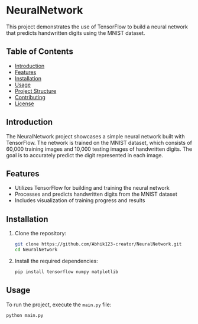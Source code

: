 # NeuralNetwork

This project demonstrates the use of TensorFlow to build a neural network that predicts handwritten digits using the MNIST dataset.

## Table of Contents

- [Introduction](#introduction)
- [Features](#features)
- [Installation](#installation)
- [Usage](#usage)
- [Project Structure](#project-structure)
- [Contributing](#contributing)
- [License](#license)

## Introduction

The NeuralNetwork project showcases a simple neural network built with TensorFlow. The network is trained on the MNIST dataset, which consists of 60,000 training images and 10,000 testing images of handwritten digits. The goal is to accurately predict the digit represented in each image.

## Features

- Utilizes TensorFlow for building and training the neural network
- Processes and predicts handwritten digits from the MNIST dataset
- Includes visualization of training progress and results

## Installation

1. Clone the repository:

    ```bash
    git clone https://github.com/Abhik123-creator/NeuralNetwork.git
    cd NeuralNetwork
    ```

2. Install the required dependencies:

    ```bash
    pip install tensorflow numpy matplotlib
    ```

## Usage

To run the project, execute the `main.py` file:

```bash
python main.py
